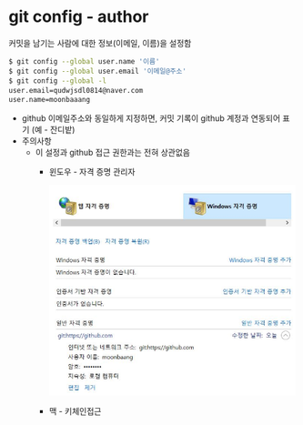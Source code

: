 # git config - author

커밋을 남기는 사람에 대한 정보(이메일, 이름)을 설정함

```bash
$ git config --global user.name '이름'
$ git config --global user.email '이메일@주소'
$ git config --global -l
user.email=qudwjsdl0814@naver.com
user.name=moonbaaang
```

* github 이메일주소와 동일하게 지정하면, 커밋 기록이 github 계정과 연동되어 표기 (예 - 잔디밭)
* 주의사항
  * 이 설정과 github 접근 권한과는 전혀 상관없음
    * 윈도우 - 자격 증명 관리자
    
      ![자격증명](markdown_image/%EC%9E%90%EA%B2%A9%EC%A6%9D%EB%AA%85.JPG)
    
    * 맥 - 키체인접근